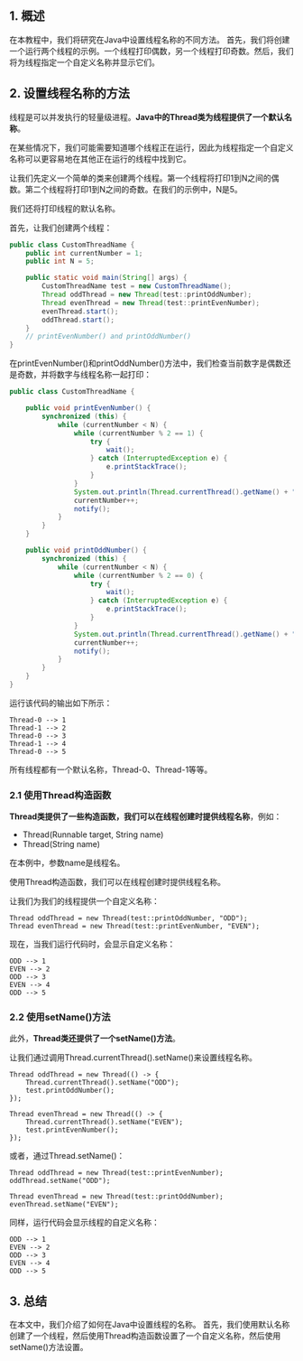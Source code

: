 ## 1. 概述

在本教程中，我们将研究在Java中设置线程名称的不同方法。
首先，我们将创建一个运行两个线程的示例。一个线程打印偶数，另一个线程打印奇数。然后，我们将为线程指定一个自定义名称并显示它们。

## 2. 设置线程名称的方法

线程是可以并发执行的轻量级进程。**Java中的Thread类为线程提供了一个默认名称**。

在某些情况下，我们可能需要知道哪个线程正在运行，因此为线程指定一个自定义名称可以更容易地在其他正在运行的线程中找到它。

让我们先定义一个简单的类来创建两个线程。第一个线程将打印1到N之间的偶数。第二个线程将打印1到N之间的奇数。在我们的示例中，N是5。

我们还将打印线程的默认名称。

首先，让我们创建两个线程：

```java
public class CustomThreadName {
    public int currentNumber = 1;
    public int N = 5;

    public static void main(String[] args) {
        CustomThreadName test = new CustomThreadName();
        Thread oddThread = new Thread(test::printOddNumber);
        Thread evenThread = new Thread(test::printEvenNumber);
        evenThread.start();
        oddThread.start();
    }
    // printEvenNumber() and printOddNumber()
}
```

在printEvenNumber()和printOddNumber()方法中，我们检查当前数字是偶数还是奇数，并将数字与线程名称一起打印：

```java
public class CustomThreadName {

    public void printEvenNumber() {
        synchronized (this) {
            while (currentNumber < N) {
                while (currentNumber % 2 == 1) {
                    try {
                        wait();
                    } catch (InterruptedException e) {
                        e.printStackTrace();
                    }
                }
                System.out.println(Thread.currentThread().getName() + " --> " + currentNumber);
                currentNumber++;
                notify();
            }
        }
    }

    public void printOddNumber() {
        synchronized (this) {
            while (currentNumber < N) {
                while (currentNumber % 2 == 0) {
                    try {
                        wait();
                    } catch (InterruptedException e) {
                        e.printStackTrace();
                    }
                }
                System.out.println(Thread.currentThread().getName() + " --> " + currentNumber);
                currentNumber++;
                notify();
            }
        }
    }
}
```

运行该代码的输出如下所示：

```text
Thread-0 --> 1
Thread-1 --> 2
Thread-0 --> 3
Thread-1 --> 4
Thread-0 --> 5
```

所有线程都有一个默认名称，Thread-0、Thread-1等等。

### 2.1 使用Thread构造函数

**Thread类提供了一些构造函数，我们可以在线程创建时提供线程名称**，例如：

+ Thread(Runnable target, String name)
+ Thread(String name)

在本例中，参数name是线程名。

使用Thread构造函数，我们可以在线程创建时提供线程名称。

让我们为我们的线程提供一个自定义名称：

```text
Thread oddThread = new Thread(test::printOddNumber, "ODD");
Thread evenThread = new Thread(test::printEvenNumber, "EVEN");
```

现在，当我们运行代码时，会显示自定义名称：

```text
ODD --> 1
EVEN --> 2
ODD --> 3
EVEN --> 4
ODD --> 5
```

### 2.2 使用setName()方法

此外，**Thread类还提供了一个setName()方法**。

让我们通过调用Thread.currentThread().setName()来设置线程名称。

```text
Thread oddThread = new Thread(() -> {
    Thread.currentThread().setName("ODD");
    test.printOddNumber();
});

Thread evenThread = new Thread(() -> {
    Thread.currentThread().setName("EVEN");
    test.printEvenNumber();
});
```

或者，通过Thread.setName()：

```text
Thread oddThread = new Thread(test::printEvenNumber);
oddThread.setName("ODD");

Thread evenThread = new Thread(test::printOddNumber);
evenThread.setName("EVEN");
```

同样，运行代码会显示线程的自定义名称：

```text
ODD --> 1
EVEN --> 2
ODD --> 3
EVEN --> 4
ODD --> 5
```

## 3. 总结

在本文中，我们介绍了如何在Java中设置线程的名称。
首先，我们使用默认名称创建了一个线程，然后使用Thread构造函数设置了一个自定义名称，然后使用setName()方法设置。